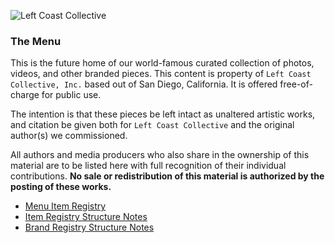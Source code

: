 ![Left Coast Collective](https://raw.githubusercontent.com/LeftCoastCollective/branding/master/signature.jpg)

### The Menu

This is the future home of our world-famous curated collection of photos, videos, and other branded pieces. This content is property of `Left Coast Collective, Inc.` based out of San Diego, California. It is offered free-of-charge for public use.

The intention is that these pieces be left intact as unaltered artistic works, and citation be given both for `Left Coast Collective` and the original author(s) we commissioned.

All authors and media producers who also share in the ownership of this material are to be listed here with full recognition of their individual contributions. **No sale or redistribution of this material is authorized by the posting of these works.**

- [Menu Item Registry](https://docs.google.com/spreadsheets/d/136kTdqqwIjhrMX2WUIAya5PujSRwx7kgr0XoawYv2o0/edit?usp=sharing)
- [Item Registry Structure Notes](https://github.com/LeftCoastCollective/menu/blob/master/items/README.md)
- [Brand Registry Structure Notes](https://github.com/LeftCoastCollective/menu/tree/master/brands/README.md)
